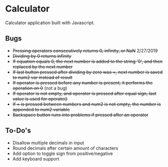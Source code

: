 # Calculator
Calculator application built with Javascript.

## Bugs
- ~~Pressing operators consecutively returns 0, infinity, or NaN~~ 2/27/2019
- ~~Dividing by 0 returns infinity~~
- ~~If equation equals 0, the next number is added to the string '0', and then replaced by the next number~~
- ~~If last button pressed after dividing by zero was =, next number is saved to num2 var instead of result~~
- ~~If operator is pressed before any number is present, it performs the operation on 0~~ (not a bug)
- ~~If operator is not empty, and operator is pressed after equal sign, last value is used for operate()~~
- ~~If = is pressed between numbers and num2 is not empty, the number is appended to num2 variable~~
- ~~Backspace button runs into problems if pressed after an operator~~

## To-Do's
- Disallow multiple decimals in input
- Round decimals after certain amount of characters
- Add option to toggle sign from positive/negative
- Add keyboard support
